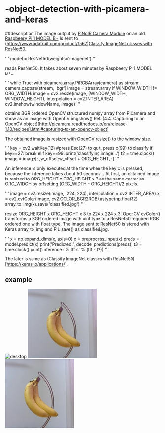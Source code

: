 # -object-detection-with-picamera-and-keras
##description
The image output by [PiNoIR Camera Module](https://www.adafruit.com/product/1567) on an old [Raspbeery Pi 1 MODEL B+](https://www.raspberrypi.org/products/raspberry-pi-1-model-b/)  is sent to (https://www.adafruit.com/product/1567)[Classify ImageNet classes with ResNet50](https://keras.io/api/applications/#usage-examples-for-image-classification-models).

'''
model = ResNet50(weights='imagenet')
'''

reads ResNet50. It takes about seven minutes by Raspbeery Pi 1 MODEL B+...

'''
        while True:
            with picamera.array.PiRGBArray(camera) as stream:
                camera.capture(stream, 'bgr')
                image = stream.array
                if WINDOW_WIDTH != ORG_WIDTH:
                    image = cv2.resize(image, (WINDOW_WIDTH, WINDOW_HEIGHT), interpolation = cv2.INTER_AREA) 
                cv2.imshow(windowName, image)
'''

obtains BGR ordered OpenCV structured numpy array from PiCamera and show as an image with OpenCV imgshow()
Ref. (4.4. Capturing to an OpenCV object)[http://picamera.readthedocs.io/en/release-1.10/recipes1.html#capturing-to-an-opencv-object]

The obtained image is resized with OpenCV resize() to the window size.


'''
            key = cv2.waitKey(12)
            #press Esc(27) to quit, press c(99) to classify
            if key==27:
                break
            elif key==99:
                print('classifying image...')
                t2 = time.clock() 
                image = image[: ,w_offset:w_offset + ORG_HEIGHT, :]
'''

An inference is only executed at the time when the key c is pressed, because the inference takes about 50 seconds...
At first, an obtained image is resized to ORG_HEIGHT x ORG_HEIGHT x 3 as the same center as ORG_WIDGH by offsetting (ORG_WIDTH - ORG_HEIGHT)/2 pixels.


'''
                image = cv2.resize(image, (224, 224), interpolation = cv2.INTER_AREA) 
                x = cv2.cvtColor(image, cv2.COLOR_BGR2RGB).astype(np.float32)
                array_to_img(x).save('classified.jpg')
'''

resize ORG_HEIGHT x ORG_HEIGHT x 3 to 224 x 224 x 3.
OpenCV cvColor() transforms a BGR ordered image with uint type to a ResNet50 required RGB ordered one with float type.
The image sent to ResNet50 is stored with Keras array_to_img and PIL save() as classified.jpg.

'''
                x = np.expand_dims(x, axis=0)
                x = preprocess_input(x)
                preds = model.predict(x)
                print('Predicted:', decode_predictions(preds))
                t3 = time.clock()
                print('inference :  %.3f s' % (t3 - t2))
'''

The later is same as (Classify ImageNet classes with ResNet50)[https://keras.io/applications/].

## example
![desktop](img/ex1.jpg)
![banana](img/banana.jpg)
![bananaoutput](img/banana.jpg)
